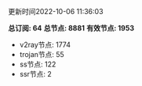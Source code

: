 更新时间2022-10-06 11:36:03

**总订阅: 64**
**总节点: 8881**
**有效节点: 1953**
- v2ray节点: 1774
- trojan节点: 55
- ss节点: 122
- ssr节点: 2
